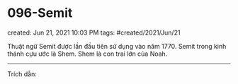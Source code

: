 # 096-Semit

created: Jun 21, 2021 10:03 PM
tags: #created/2021/Jun/21

Thuật ngữ Semit được lần đầu tiên sử dụng vào năm 1770. Semit trong kinh thánh cựu ước là Shem. Shem là con trai lớn của Noah. 

---

Trích dẫn: